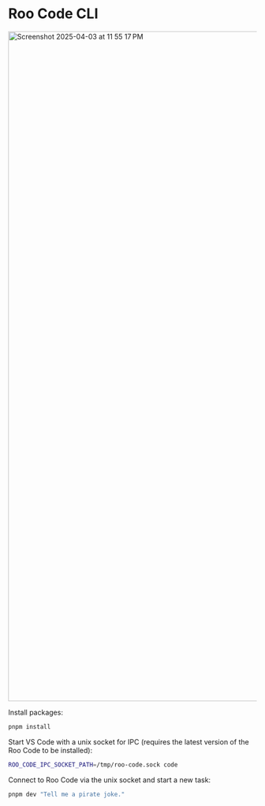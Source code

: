 # Roo Code CLI

<img width="1359" alt="Screenshot 2025-04-03 at 11 55 17 PM" src="https://github.com/user-attachments/assets/62405703-4ca6-42f4-ab8a-fc0bfa9d3680" />

Install packages:

```sh
pnpm install
```

Start VS Code with a unix socket for IPC (requires the latest version of the Roo Code to be installed):

```sh
ROO_CODE_IPC_SOCKET_PATH=/tmp/roo-code.sock code
```

Connect to Roo Code via the unix socket and start a new task:

```sh
pnpm dev "Tell me a pirate joke."
```
